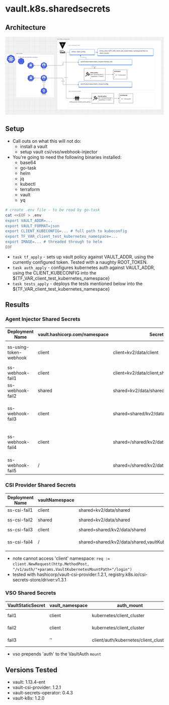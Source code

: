 # vault.k8s.sharedsecrets

## Architecture
![architecture](./screenshots/architecture.png)

## Setup
- Call outs on what this will not do:
  - install a vault
  - setup vault csi/vso/webhook-injector
- You're going to need the following binaries installed:
  - base64
  - go-task
  - helm
  - jq
  - kubectl
  - terraform
  - vault
  - yq
```bash
# create .env file - to be read by go-task
cat <<EOF > .env
export VAULT_ADDR=...
export VAULT_FORMAT=json
export CLIENT_KUBECONFIG=... # full path to kubeconfig
export TF_VAR_client_test_kubernetes_namespace=...
export IMAGE=... # threaded through to helm
EOF
```
- `task tf_apply` - sets up vault policy against VAULT_ADDR, using the currently configured token. Tested with a naughty ROOT_TOKEN.
- `task auth_apply` - configures kubernetes auth against VAULT_ADDR, using the CLIENT_KUBECONFIG  into the ${TF_VAR_client_test_kubernetes_namespace}
- `task tests_apply` - deploys the tests mentioned below into the ${TF_VAR_client_test_kubernetes_namespace}

## Results
### Agent Injector Shared Secrets
| Deployment Name        | vault.hashicorp.com/namespace | Secret Path                                   | Res Namespace | Res Url                                                                 | Error/Notes                                                                                                             | 
| --                     | --                            | --                                            | --            | --                                                                      | --                                                                                                                      | 
| ss-using-token-webhook | client                        | client=kv2/data/client                        | client/       |                                                                         | Success - uses 2 step with vault.hashicorp.com/agent-inject-token: "true" to send req to shared/ vault ns               | 
| ss-webhook-fail1       | client                        | client=kv2/data/client,shared=kv2/data/shared | client/       | GET ${VAULT_ADDR}/v1/kv2/data/shared                                    | permission denied                                                                                                       | 
| ss-webhook-fail2       | shared                        | shared=kv2/data/shared                        | shared/       | PUT ${VAULT_ADDR}/v1/auth/kubernetes/client_cluster/login               | permission denied                                                                                                       | 
| ss-webhook-fail3       | client                        | shared=shared/kv2/data/shared                 | shared/       | URL: GET ${VAULT_ADDR}/v1/sys/internal/ui/mounts/shared/kv2/data/shared | preflight capability check returned 403, please ensure client's policies grant access to path "shared/kv2/data/shared/" | 
| ss-webhook-fail4       | client                        | shared=/shared/kv2/data/shared                | shared/       | URL: GET ${VAULT_ADDR}/v1/sys/internal/ui/mounts/shared/kv2/data/shared | preflight capability check returned 403, please ensure client's policies grant access to path "shared/kv2/data/shared/" | 
| ss-webhook-fail5       | /                             | shared=/shared/kv2/data/shared                | n/a           | vault.hashicorp.com/auth-path=/client/auth/kubernetes/client_cluster    | agent.auth.handler: authentication returned nil auth info: backoff=1s                                                   | 
### CSI Provider Shared Secrets
| Deployment Name | vaultNamespace | Secret Path                                                                                  | Res Namespace | Res Url                                                    | Error/Notes                                                                                                                                        | 
| --              | --             | --                                                                                           | --            | --                                                         | --                                                                                                                                                 | 
| ss-csi-fail1    | client         | shared=kv2/data/shared                                                                       | client/       | GET ${VAULT_ADDR}/v1/kv2/data/shared                       | * permission denied                                                                                                                                | 
| ss-csi-fail2    | shared         | shared=kv2/data/shared                                                                       | shared/       | POST ${VAULT_ADDR}/v1/auth/kubernetes/client_cluster/login | * permission denied                                                                                                                                | 
| ss-csi-fail3    | client         | shared=shared/kv2/data/shared                                                                | client/       | GET ${VAULT_ADDR}/v1/shared/kv2/data/shared                | * permission denied                                                                                                                                | 
| ss-csi-fail4    | /              | shared=shared/kv2/data/shared,vaultKubernetesMountPath=client/auth/kubernetes/client_cluster |               |                                                            | Crashloop on vault provider nil pointer dereference https://github.com/hashicorp/vault-csi-provider/blob/v1.2.1/internal/provider/provider.go#L102 | 
- note cannot access 'client' namespace: ```req := client.NewRequest(http.MethodPost, "/v1/auth/"+params.VaultKubernetesMountPath+"/login")```
- tested with hashicorp/vault-csi-provider:1.2.1, registry.k8s.io/csi-secrets-store/driver:v1.3.1
### VSO Shared Secrets
| VaultStaticSecret | vault_namespace | auth_mount                            | secret_mount | path   | res_ns | res_url                                                               | error             | 
| --                | --              | --                                    | --           | --     | --     | --                                                                    | --                | 
| fail1             | client          | kubernetes/client_cluster             | kv2          | shared | client | GET ${VAULT_ADDR}/v1/kv2/data/shared                                  | permission denied | 
| fail2             | client          | kubernetes/client_cluster             | shared/kv2   | shared | client | GET ${VAULT_ADDR}/v1/shared/kv2/data/shared                           | permission denied | 
| fail3             | ''              | client/auth/kubernetes/client_cluster | shared/kv2   | shared | client | PUT ${VAULT_ADDR}/v1/auth/client/auth/kubernetes/client_cluster/login | permission denied | 
- vso prepends 'auth' to the VaultAuth `mount`
## Versions Tested
- vault: 1.13.4-ent
- vault-csi-provider: 1.2.1
- vault-secrets-operator: 0.4.3
- vault-k8s: 1.2.0
